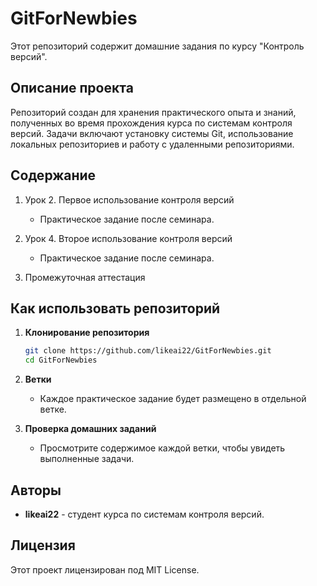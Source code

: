 # GitForNewbies

Этот репозиторий содержит домашние задания по курсу "Контроль версий".

## Описание проекта

Репозиторий создан для хранения практического опыта и знаний, полученных во время прохождения курса по системам контроля версий. Задачи включают установку системы Git, использование локальных репозиториев и работу с удаленными репозиториями.

## Содержание

1. Урок 2. Первое использование контроля версий
   - Практическое задание после семинара.

2. Урок 4. Второе использование контроля версий
   - Практическое задание после семинара.

3. Промежуточная аттестация

## Как использовать репозиторий

1. **Клонирование репозитория**
    ```sh
    git clone https://github.com/likeai22/GitForNewbies.git
    cd GitForNewbies
    ```
2. **Ветки**
   - Каждое практическое задание будет размещено в отдельной ветке.

3. **Проверка домашних заданий**
   - Просмотрите содержимое каждой ветки, чтобы увидеть выполненные задачи.

## Авторы

- **likeai22** - студент курса по системам контроля версий.

## Лицензия

Этот проект лицензирован под MIT License.